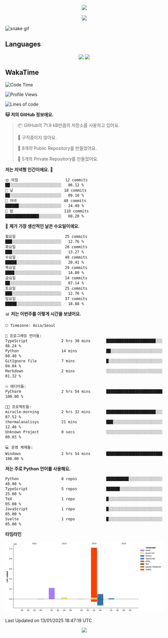 <p align='center'>
<img src="https://capsule-render.vercel.app/api?type=waving&color=gradient&height=225&section=header&text=HoyaKim&fontSize=90&animation=fadeIn&fontAlignY=38"/>
</p>

<div align='center' width='100%'>
<img src="https://hits.seeyoufarm.com/api/count/incr/badge.svg?url=https%3A%2F%2Fgithub.com%2Fseohokim-hoya&count_bg=%2379C83D&title_bg=%23555555&icon=&icon_color=%23E7E7E7&title=hits&edge_flat=false"/>
</div>

![snake gif](https://github.com/seohokim-hoya/seohokim-hoya/blob/output/github-contribution-grid-snake.svg)

## Languages
<p align='center'>
<img align='center' src="https://github-readme-stats-zeta-azure-78.vercel.app/api/top-langs/?username=seohokim-hoya&langs_count=18&layout=compact&theme=dracula">
<img align='center' src="https://github-readme-stats.vercel.app/api/wakatime?username=hoyakim">
</p>




## WakaTime
<!--START_SECTION:waka-->
![Code Time](http://img.shields.io/badge/Code%20Time-4%20hrs%2020%20mins-blue)

![Profile Views](http://img.shields.io/badge/Profile%20Views-3-blue)

![Lines of code](https://img.shields.io/badge/%EC%A0%80%EB%8A%94%20%EC%97%AC%ED%83%9C%EA%B9%8C%EC%A7%80%20-1.4%20million%20%EC%A4%84%EC%9D%98%20%EC%BD%94%EB%93%9C%EB%A5%BC%20%EC%9E%91%EC%84%B1%ED%96%88%EC%96%B4%EC%9A%94.-blue)

**🐱 저의 GitHub 정보에요.** 

> 📦 GitHub의 71.9 kB만큼의 저장소를 사용하고 있어요. 
 > 
> 🚫 구직중이지 않아요.
 > 
> 📜 8개의 Public Repository를 만들었어요. 
 > 
> 🔑 5개의 Private Repository를 만들었어요. 
 > 
**저는 저녁형 인간이에요. 🦉** 

```text
🌞 아침                     12 commits          ██░░░░░░░░░░░░░░░░░░░░░░░   06.12 % 
🌆 낮　                     18 commits          ██░░░░░░░░░░░░░░░░░░░░░░░   09.18 % 
🌃 저녁                     48 commits          ██████░░░░░░░░░░░░░░░░░░░   24.49 % 
🌙 밤　                     118 commits         ███████████████░░░░░░░░░░   60.20 % 
```
📅 **제가 가장 생산적인 날은 수요일이에요.** 

```text
월요일                      25 commits          ███░░░░░░░░░░░░░░░░░░░░░░   12.76 % 
화요일                      26 commits          ███░░░░░░░░░░░░░░░░░░░░░░   13.27 % 
수요일                      40 commits          █████░░░░░░░░░░░░░░░░░░░░   20.41 % 
목요일                      29 commits          ████░░░░░░░░░░░░░░░░░░░░░   14.80 % 
금요일                      14 commits          ██░░░░░░░░░░░░░░░░░░░░░░░   07.14 % 
토요일                      25 commits          ███░░░░░░░░░░░░░░░░░░░░░░   12.76 % 
일요일                      37 commits          █████░░░░░░░░░░░░░░░░░░░░   18.88 % 
```


📊 **저는 이번주를 이렇게 시간을 보냈어요.** 

```text
🕑︎ Timezone: Asia/Seoul

💬 프로그래밍 언어들: 
TypeScript               2 hrs 30 mins       ██████████████████████░░░   86.24 % 
Python                   14 mins             ██░░░░░░░░░░░░░░░░░░░░░░░   08.40 % 
GitIgnore file           7 mins              █░░░░░░░░░░░░░░░░░░░░░░░░   04.04 % 
Markdown                 2 mins              ░░░░░░░░░░░░░░░░░░░░░░░░░   01.32 % 

🔥 에디터들: 
PyCharm                  2 hrs 54 mins       █████████████████████████   100.00 % 

🐱‍💻 프로젝트들: 
miracle-morning          2 hrs 32 mins       ██████████████████████░░░   87.52 % 
thermalanalisys          21 mins             ███░░░░░░░░░░░░░░░░░░░░░░   12.46 % 
Unknown Project          0 secs              ░░░░░░░░░░░░░░░░░░░░░░░░░   00.03 % 

💻 운영 체제들: 
Windows                  2 hrs 54 mins       █████████████████████████   100.00 % 
```

**저는 주로 Python 언어를 사용해요.** 

```text
Python                   8 repos             ██████████░░░░░░░░░░░░░░░   40.00 % 
TypeScript               5 repos             ██████░░░░░░░░░░░░░░░░░░░   25.00 % 
TeX                      1 repo              █░░░░░░░░░░░░░░░░░░░░░░░░   05.00 % 
JavaScript               1 repo              █░░░░░░░░░░░░░░░░░░░░░░░░   05.00 % 
Svelte                   1 repo              █░░░░░░░░░░░░░░░░░░░░░░░░   05.00 % 
```



**타임라인**

![Lines of Code chart](https://raw.githubusercontent.com/ho-ya-kim/ho-ya-kim/main/assets/bar_graph.png)


 Last Updated on 13/01/2025 18:47:19 UTC
<!--END_SECTION:waka-->

<p align='center'>
<img src="https://capsule-render.vercel.app/api?type=waving&section=footer&color=gradient"/>
</p>

<!--
**ho-ya-kim/ho-ya-kim** is a ✨ _special_ ✨ repository because its `README.md` (this file) appears on your GitHub profile.

Here are some ideas to get you started:

- 🔭 I’m currently working on ...
- 🌱 I’m currently learning ...
- 👯 I’m looking to collaborate on ...
- 🤔 I’m looking for help with ...
- 💬 Ask me about ...
- 📫 How to reach me: ...
- 😄 Pronouns: ...
- ⚡ Fun fact: ...
-->
